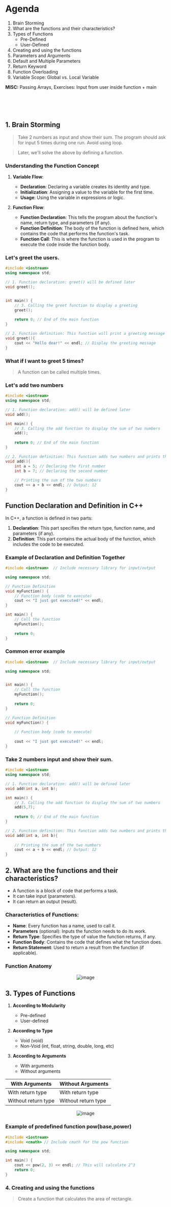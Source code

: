 # Agenda

1. Brain Storming
2. What are the functions and their characteristics?
3. Types of Functions
   - Pre-Defined
   - User-Defined
4. Creating and using the functions
5. Parameters and Arguments
6. Default and Multiple Parameters
7. Return Keyword
8. Function Overloading
9. Variable Scope: Global vs. Local Variable

**MISC:** Passing Arrays, Exercises: Input from user inside function + main
<br><br><br><br><br>    
    



## 1. Brain Storming

> Take 2 numbers as input and show their sum. The program should ask for input 5 times during one run. Avoid using loop.

> Later, we'll solve the above by defining a function.

### Understanding the Function Concept

1. **Variable Flow**:
   - **Declaration**: Declaring a variable creates its identity and type.
   - **Initialization**: Assigning a value to the variable for the first time.
   - **Usage**: Using the variable in expressions or logic.

2. **Function Flow**:
   - **Function Declaration**: This tells the program about the function's name, return type, and parameters (if any).
   - **Function Definition**: The body of the function is defined here, which contains the code that performs the function's task.
   - **Function Call**: This is where the function is used in the program to execute the code inside the function body.

### Let's greet the users.

```cpp
#include <iostream>
using namespace std;

// 1. Function declaration: greet() will be defined later
void greet();


int main() {
    // 3. Calling the greet function to display a greeting
    greet();
    
    return 0; // End of the main function
}

// 2. Function definition: This function will print a greeting message
void greet(){
    cout << "Hello dear!" << endl; // Display the greeting message
}
```

### What if I want to greet 5 times?
> A function can be called multiple times.

### Let's add two numbers
```cpp
#include <iostream>
using namespace std;

// 1. Function declaration: add() will be defined later
void add();

int main() {
    // 3. Calling the add function to display the sum of two numbers
    add();
    
    return 0; // End of the main function
}

// 2. Function definition: This function adds two numbers and prints the result
void add(){
    int a = 5; // Declaring the first number
    int b = 7; // Declaring the second number
    
    // Printing the sum of the two numbers
    cout << a + b << endl; // Output: 12
}

```

## Function Declaration and Definition in C++

In C++, a function is defined in two parts:

1. **Declaration**: This part specifies the return type, function name, and parameters (if any).
2. **Definition**: This part contains the actual body of the function, which includes the code to be executed.

### Example of Declaration and Definition Together

```cpp
#include <iostream>  // Include necessary library for input/output

using namespace std;

// Function Definition
void myFunction() {
    // Function body (code to execute)
    cout << "I just got executed!" << endl;
}

int main() {
    // Call the function
    myFunction();
    
    return 0;
}

```

### Common error example

```cpp
#include <iostream>  // Include necessary library for input/output

using namespace std;


int main() {
    // Call the function
    myFunction();
    
    return 0;
}

// Function Definition
void myFunction() {
	
    // Function body (code to execute)
    
	cout << "I just got executed!" << endl;
}


```


### Take 2 numbers input and show their sum.
```cpp
#include <iostream>
using namespace std;

// 1. Function declaration: add() will be defined later
void add(int a, int b);

int main() {
    // 3. Calling the add function to display the sum of two numbers
    add(5,7);
    
    return 0; // End of the main function
}

// 2. Function definition: This function adds two numbers and prints the result
void add(int a, int b){
    
    // Printing the sum of the two numbers
    cout << a + b << endl; // Output: 12
}

```



## 2. What are the functions and their characteristics?
- A function is a block of code that performs a task.
- It can take input (parameters).
- It can return an output (result).

### Characteristics of Functions:

- **Name**: Every function has a name, used to call it.
- **Parameters** (optional): Inputs the function needs to do its work.
- **Return Type**: Specifies the type of value the function returns, if any.
- **Function Body**: Contains the code that defines what the function does.
- **Return Statement**: Used to return a result from the function (if applicable).

### Function Anatomy
<p align="center"><img src="https://github.com/user-attachments/assets/311db1f4-8357-418b-9a56-ecc43118b62e" alt="image"></p>



## 3. Types of Functions

1. **According to Modularity**  
   - Pre-defined  
   - User-defined  

2. **According to Type**  
   - Void (void)  
   - Non-Void (int, float, string, double, long, etc)

3. **According to Arguments**  
   - With arguments  
   - Without arguments

| With Arguments       | Without Arguments  |
|----------------------|--------------------|
| With return type     | With return type   |
| Without return type  | Without return type|



<p align="center"><img  src="https://github.com/user-attachments/assets/c3b576de-a6f5-4b3f-a5bc-42f69d15cce7" alt="image"></p>

### Example of predefined function pow(base,power)
```cpp
#include <iostream>
#include <cmath> // Include cmath for the pow function

using namespace std;

int main() {
    cout << pow(2, 3) << endl; // This will calculate 2^3
    return 0;
}

```

### 4. Creating and using the functions
> Create a function that calculates the area of rectangle.

